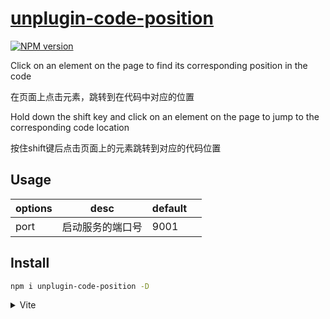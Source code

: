# [unplugin-code-position](https://github.com/legend402/unplugin-code-position)

[![NPM version](https://www.npmjs.com/package/unplugin-code-position?color=a1b858&label=)](https://www.npmjs.com/package/unplugin-code-position)

Click on an element on the page to find its corresponding position in the code

在页面上点击元素，跳转到在代码中对应的位置


Hold down the shift key and click on an element on the page to jump to the corresponding code location

按住shift键后点击页面上的元素跳转到对应的代码位置

## Usage

| options | desc             | default |  |
| ------- | ---------------- | ------- | - |
| port    | 启动服务的端口号 | 9001    |  |

## Install

```bash
npm i unplugin-code-position -D
```

<details>
<summary>Vite</summary><br>

```ts
// vite.config.ts
import UnpluginCodePosition， { getUseablePort } from 'unplugin-code-position/vite'

export default defineConfig({
  plugins: [
    UnpluginCodePosition ({ /* options */ }),
  ],
})
// or

export default defineConfig(async () => {
 return {
  plugins: [
    UnpluginCodePosition ({ port: await getUseablePort(9004)) }),
  ],
}
}))
```

Example: [`playground/`](./playground/)

`<br></details>`


<details>
<summary>Webpack</summary><br>

```ts
// webpack.config.js
module.exports = {
  /* ... */
  plugins: [
    require('unplugin-code-position/webpack')({ /* options */ })
  ]
}
```

`<br></details>`

<details>
<summary>Vue CLI</summary><br>

```ts
// vue.config.js
module.exports = {
  configureWebpack: {
    plugins: [
      require('unplugin-code-position/webpack')({ /* options */ }),
    ],
  },
}
```

Example: [`playground2/`](./playground2/)

`<br></details>`

